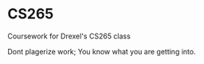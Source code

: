 # CS265
Coursework for Drexel's CS265 class

Dont plagerize work; You know what you are getting into. 
